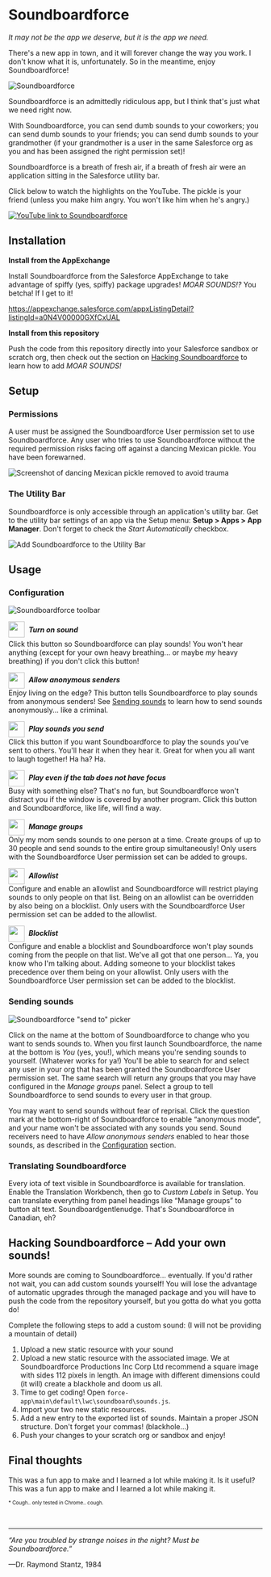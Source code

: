# Soundboardforce

*It may not be the app we deserve, but it is the app we need.*

There's a new app in town, and it will forever change the way you work. I don't know what it is, unfortunately. So in the meantime, enjoy Soundboardforce!

![Soundboardforce](/readme-extras/soundboardforce.gif)

Soundboardforce is an admittedly ridiculous app, but I think that's just what we need right now.

With Soundboardforce, you can send dumb sounds to your coworkers; you can send dumb sounds to your friends; you can send dumb sounds to your grandmother (if your grandmother is a user in the same Salesforce org as you and has been assigned the right permission set)!

Soundboardforce is a breath of fresh air, if a breath of fresh air were an application sitting in the Salesforce utility bar.

Click below to watch the highlights on the YouTube. The pickle is your friend (unless you make him angry. You won't like him when he's angry.)

[![YouTube link to Soundboardforce](http://img.youtube.com/vi/Pk0u4Vr65xw/0.jpg)](https://youtu.be/Pk0u4Vr65xw)

## Installation ##

**Install from the AppExchange**

Install Soundboardforce from the Salesforce AppExchange to take advantage of spiffy (yes, spiffy) package upgrades! *MOAR SOUNDS!?* You betcha! If I get to it!

https://appexchange.salesforce.com/appxListingDetail?listingId=a0N4V00000GXfCxUAL

**Install from this repository**

Push the code from this repository directly into your Salesforce sandbox or scratch org, then check out the section on [Hacking Soundboardforce](#Hacking-Soundboardforce!-–-Add-your-own-sounds!#) to learn how to add *MOAR SOUNDS!*

## Setup ##

### Permissions ###

A user must be assigned the Soundboardforce User permission set to use Soundboardforce. Any user who tries to use Soundboardforce without the required permission risks facing off against a dancing Mexican pickle. You have been forewarned.

![Screenshot of dancing Mexican pickle removed to avoid trauma](/readme-extras/removed-pickle.png)

### The Utility Bar ###

Soundboardforce is only accessible through an application's utility bar. Get to the utility bar settings of an app via the Setup menu: **Setup > Apps > App Manager**. Don't forget to check the *Start Automatically* checkbox.

![Add Soundboardforce to the Utility Bar](/readme-extras/utility-bar.png)

## Usage ##

### Configuration ###

![Soundboardforce toolbar](/readme-extras/settings.png)

<img src="./readme-extras/volume_high_60.png" width="32" height="32" style="vertical-align: middle; margin-bottom: 4px" />&nbsp; ***Turn on sound***
<br />
Click this button so Soundboardforce can play sounds! You won't hear anything (except for your own heavy breathing... or maybe *my* heavy breathing) if you don't click this button!

<img src="./readme-extras/question_60.png" width="32" height="32" style="vertical-align: middle" />&nbsp; ***Allow anonymous senders***
<br />
Enjoy living on the edge? This button tells Soundboardforce to play sounds from anonymous senders! See [Sending sounds](#Sending-sounds#) to learn how to send sounds anonymously... like a criminal.

<img src="./readme-extras/chat_60.png" width="32" height="32" style="vertical-align: middle" />&nbsp; ***Play sounds you send***
<br />
Click this button if you want Soundboardforce to play the sounds you've sent to others. You'll hear it when they hear it. Great for when you all want to laugh together! Ha ha? Ha.

<img src="./readme-extras/broadcast_60.png" width="32" height="32" style="vertical-align: middle" />&nbsp; ***Play even if the tab does not have focus***
<br />
Busy with something else? That's no fun, but Soundboardforce won't distract you if the window is covered by another program. Click this button and Soundboardforce, like life, will find a way.

<img src="./readme-extras/groups_60.png" width="32" height="32" style="vertical-align: middle" />&nbsp; ***Manage groups***
<br />
Only my mom sends sounds to one person at a time. Create groups of up to 30 people and send sounds to the entire group simultaneously! Only users with the Soundboardforce User permission set can be added to groups.

<img src="./readme-extras/adduser_60.png" width="32" height="32" style="vertical-align: middle" />&nbsp; ***Allowlist***
<br />
Configure and enable an allowlist and Soundboardforce will restrict playing sounds to only people on that list. Being on an allowlist can be overridden by also being on a blocklist. Only users with the Soundboardforce User permission set can be added to the allowlist.

<img src="./readme-extras/block_visitor_60.png" width="32" height="32" style="vertical-align: middle" />&nbsp; ***Blocklist***
<br />
Configure and enable a blocklist and Soundboardforce won't play sounds coming from the people on that list. We've all got that one person... Ya, you know who I'm talking about. Adding someone to your blocklist takes precedence over them being on your allowlist. Only users with the Soundboardforce User permission set can be added to the blocklist.

### Sending sounds ###

![Soundboardforce "send to" picker](/readme-extras/send-to.png)

Click on the name at the bottom of Soundboardforce to change who you want to sends sounds to. When you first launch Soundboardforce, the name at the bottom is *You* (yes, you!), which means you're sending sounds to yourself. (Whatever works for ya!) You'll be able to search for and select any user in your org that has been granted the Soundboardforce User permission set. The same search will return any groups that you may have configured in the *Manage groups* panel. Select a group to tell Soundboardforce to send sounds to every user in that group.

You may want to send sounds without fear of reprisal. Click the question mark at the bottom-right of Soundboardforce to enable “anonymous mode”, and your name won't be associated with any sounds you send. Sound receivers need to have *Allow anonymous senders* enabled to hear those sounds, as described in the [Configuration](#Configuration) section.

### Translating Soundboardforce ###

Every iota of text visible in Soundboardforce is available for translation. Enable the Translation Workbench, then go to *Custom Labels* in Setup. You can translate everything from panel headings like “Manage groups” to button alt text. Soundboardgentlenudge. That's Soundboardforce in Canadian, eh?

## Hacking Soundboardforce – Add your own sounds! ##

More sounds are coming to Soundboardforce... eventually. If you'd rather not wait, you can add custom sounds yourself! You will lose the advantage of automatic upgrades through the managed package and you will have to push the code from the repository yourself, but you gotta do what you gotta do!

Complete the following steps to add a custom sound: (I will not be providing a mountain of detail)

1. Upload a new static resource with your sound
2. Upload a new static resource with the associated image. We at Soundboardforce Productions Inc Corp Ltd recommend a square image with sides 112 pixels in length. An image with different dimensions could (it will) create a blackhole and doom us all.
3. Time to get coding! Open `force-app\main\default\lwc\soundboard\sounds.js`.
4. Import your two new static resources.
5. Add a new entry to the exported list of sounds. Maintain a proper JSON structure. Don't forget your commas! (blackhole...)
6. Push your changes to your scratch org or sandbox and enjoy!

## Final thoughts ##

This was a fun app to make and I learned a lot while making it. Is it useful? This was a fun app to make and I learned a lot while making it.

<span style="font-size: .7em;">* Cough.. only tested in Chrome.. cough.</span>

<br />

***

*“Are you troubled by strange noises in the night? Must be Soundboardforce.”*

—Dr. Raymond Stantz, 1984